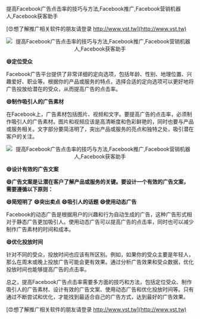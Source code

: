 提高Facebook广告点击率的技巧与方法,Facebook推广,Facebook营销机器人,Facebook获客助手

[😍想了解推广相关软件的朋友请登录 http://www.vst.tw](http://www.vst.tw)

 <center><img src="https://vst.tw/MP4/tuiguang/png/1.png" alt="提高Facebook广告点击率的技巧与方法,Facebook推广,Facebook营销机器人,Facebook获客助手"></center>

**😄定位受众**

Facebook广告平台提供了非常详细的定向选项，包括年龄、性别、地理位置、兴趣爱好、职业等。根据你的产品或服务的特点，选择合适的定向选项可以更好地将广告投放给潜在的受众，从而提高广告的点击率。

**😄制作吸引人的广告素材**

在Facebook上，广告素材包括图片、视频和文字。要提高广告的点击率，必须制作吸引人的广告素材。图片和视频应该是高清晰度和色彩鲜艳的，同时也要与产品或服务相关。文字部分要简洁明了，突出产品或服务的亮点和独特之处，吸引潜在客户的关注。

 <center><img src="https://vst.tw/MP4/tuiguang/png/1.png" alt="提高Facebook广告点击率的技巧与方法,Facebook推广,Facebook营销机器人,Facebook获客助手"></center>

**😄设计有效的广告文案**

**😄广告文案是让潜在客户了解产品或服务的关键。要设计一个有效的广告文案，需要遵循以下原则：**

**😄简短明了**
**😄突出卖点**
**😄吸引人的话题**
**😄使用动态广告**

Facebook的动态广告是根据用户的兴趣和行为自动生成的广告，这种广告形式相对于静态广告更加吸引人。使用动态广告可以提高广告的点击率，同时也可以减少制作广告素材的时间和成本。

**😄优化投放时间**

针对不同的受众，投放时间也应该有所区别。例如，如果你的受众主要是年轻人，那么在周末或晚上投放广告可能会更有效果。通过分析广告效果和受众数据，优化投放时间也能够提高广告的点击率。

总之，提高Facebook广告点击率需要多方面的技巧和方法，包括定位受众、制作吸引人的广告素材、设计有效的广告文案、使用动态广告和优化投放时间等。只有通过不断尝试和优化，才能找到最适合自己的广告方式，达到最好的广告效果。

[😍想了解推广相关软件的朋友请登录 http://www.vst.tw](http://www.vst.tw)




